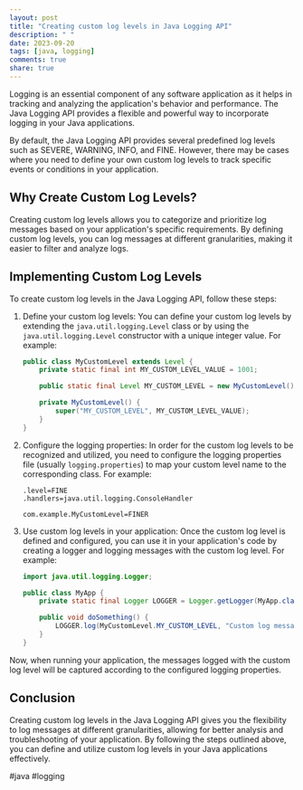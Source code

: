 ```yaml
---
layout: post
title: "Creating custom log levels in Java Logging API"
description: " "
date: 2023-09-20
tags: [java, logging]
comments: true
share: true
---
```


Logging is an essential component of any software application as it helps in tracking and analyzing the application's behavior and performance. The Java Logging API provides a flexible and powerful way to incorporate logging in your Java applications.

By default, the Java Logging API provides several predefined log levels such as SEVERE, WARNING, INFO, and FINE. However, there may be cases where you need to define your own custom log levels to track specific events or conditions in your application.

## Why Create Custom Log Levels?

Creating custom log levels allows you to categorize and prioritize log messages based on your application's specific requirements. By defining custom log levels, you can log messages at different granularities, making it easier to filter and analyze logs.

## Implementing Custom Log Levels

To create custom log levels in the Java Logging API, follow these steps:

1. Define your custom log levels: You can define your custom log levels by extending the `java.util.logging.Level` class or by using the `java.util.logging.Level` constructor with a unique integer value. For example:

    ```java
    public class MyCustomLevel extends Level {
        private static final int MY_CUSTOM_LEVEL_VALUE = 1001;

        public static final Level MY_CUSTOM_LEVEL = new MyCustomLevel();

        private MyCustomLevel() {
            super("MY_CUSTOM_LEVEL", MY_CUSTOM_LEVEL_VALUE);
        }
    }
    ```

2. Configure the logging properties: In order for the custom log levels to be recognized and utilized, you need to configure the logging properties file (usually `logging.properties`) to map your custom level name to the corresponding class. For example:

    ```properties
    .level=FINE
    .handlers=java.util.logging.ConsoleHandler

    com.example.MyCustomLevel=FINER
    ```

3. Use custom log levels in your application: Once the custom log level is defined and configured, you can use it in your application's code by creating a logger and logging messages with the custom log level. For example:

    ```java
    import java.util.logging.Logger;

    public class MyApp {
        private static final Logger LOGGER = Logger.getLogger(MyApp.class.getName());

        public void doSomething() {
            LOGGER.log(MyCustomLevel.MY_CUSTOM_LEVEL, "Custom log message");
        }
    }
    ```

Now, when running your application, the messages logged with the custom log level will be captured according to the configured logging properties.

## Conclusion

Creating custom log levels in the Java Logging API gives you the flexibility to log messages at different granularities, allowing for better analysis and troubleshooting of your application. By following the steps outlined above, you can define and utilize custom log levels in your Java applications effectively.

#java #logging